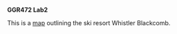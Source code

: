 **GGR472 Lab2**

This is a [map](https://chann15.github.io/GGR472_Lab2/) outlining the ski resort Whistler Blackcomb.
